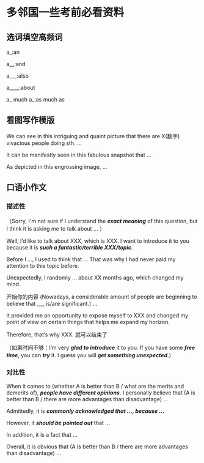 # 多邻国一些考前必看资料

## 选词填空高频词

a_:an

a__:and

a___:also

a____:about

a_ much a_:as much as


## 看图写作模版

We can see in this intriguing and quaint picture that there are X(数字) vivacious people doing sth. ...

It can be manifestly seen in this fabulous snapshot that ...

As depicted in this engrossing image, ...

## 口语小作文
### 描述性
（Sorry, I'm not sure if I understand the ***exact meaning*** of this question, but I think it is asking me to talk about ... ）

Well, I’d like to talk about XXX, which is XXX. I want to introduce it to you because it is ***such a fantastic/terrible XXX/topic***.

Before I ..., I used to think that ... That was why I had never paid my attention to this topic before.

Unexpectedly, I randomly ... about XX months ago, which changed my mind.

开始你的内容 (Nowadays, a considerable amount of people are beginning to believe that ___ is/are significant.) ...

It provided me an opportunity to expose myself to XXX and changed my point of view on certain things that helps me expand my horizon.

Therefore, that’s why XXX. 就可以结束了

（如果时间不够：I’m very ***glad to introduce*** it to you. If you have some ***free time***, you can ***try*** it. I guess you will ***get something unexpected***.）


### 对比性

When it comes to (whether A is better than B / what are the merits and demerits of), ***people have different opinions***. I personally believe that (A is better than B / there are more advantages than disadvantage) ...

Admittedly, it is ***commonly acknowledged that ..., because ...***

However, it ***should be pointed out*** that ...

In addition, it is a fact that ...

Overall, it is obvious that (A is better than B / there are more advantages than disadvantage) ...

